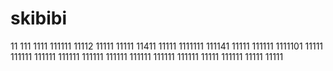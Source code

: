 # skibibi
11
111
1111
111111
11112
11111
11111
11411
11111
1111111
111141
11111
111111
1111101
11111
111111
111111
111111
111111
111111
111111
111111
111111
11111
111111
11111
11111
